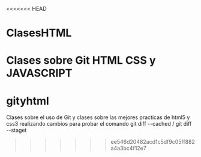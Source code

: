 <<<<<<< HEAD
# ClasesHTML
Clases sobre Git HTML CSS y JAVASCRIPT
=======
# gityhtml
Clases sobre el uso de Git y clases sobre las mejores practicas de html5 y css3
realizando cambios para probar el comando git diff --cached / git diff --staget
>>>>>>> ee546d20482acd1c5df9c05ff882a4a3bc4f12e7
